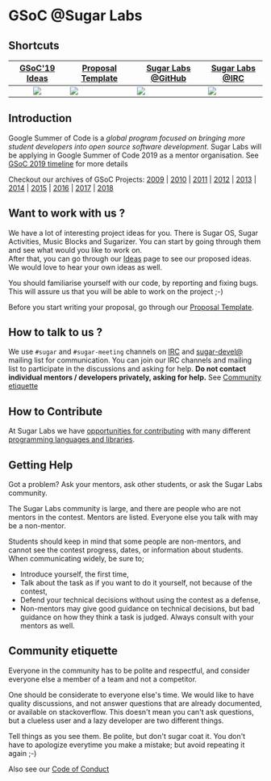 # GSoC @Sugar Labs

## Shortcuts

|[GSoC'19 Ideas](Ideas-2019.md)| [Proposal Template](Template.md) | [Sugar Labs @GitHub](https://github.com/sugarlabs) | [Sugar Labs @IRC](https://webchat.freenode.net) |
|:-------------------------:|----------------------|----------------------|--------------------------|
|<a href="Ideas-2019.md">![](assets/gsoc-square.png)</a> | <a href="Template.md">![](assets/template.png)</a> | <a href="https://github.com/sugarlabs">![](assets/github.png)</a> |<a href="https://webchat.freenode.net">![](assets/sugar-labs.png)</a> |


## Introduction
Google Summer of Code is a *global program focused on bringing
more student developers into open source software development*.
Sugar Labs will be applying in Google Summer of Code 2019 as a
mentor organisation. See [GSoC 2019
timeline](https://developers.google.com/open-source/gsoc/timeline?hl=vi)
for more details

Checkout our archives of GSoC Projects:
[2009](https://wiki.sugarlabs.org/go/Summer_of_Code/2009) |
[2010](https://wiki.sugarlabs.org/go/Summer_of_Code/2010) |
[2011](https://wiki.sugarlabs.org/go/Summer_of_Code/2011) |
[2012](https://wiki.sugarlabs.org/go/Summer_of_Code/2012) |
[2013](https://wiki.sugarlabs.org/go/Summer_of_Code/2013) |
[2014](https://wiki.sugarlabs.org/go/Summer_of_Code/2014) |
[2015](https://wiki.sugarlabs.org/go/Summer_of_Code/2015) |
[2016](https://wiki.sugarlabs.org/go/Summer_of_Code/2016) |
[2017](https://wiki.sugarlabs.org/go/Summer_of_Code/2017) |
[2018](https://wiki.sugarlabs.org/go/Summer_of_Code/2018)

## Want to work with us ?
We have a lot of interesting project ideas for you. There is
Sugar OS, Sugar Activities, Music Blocks and Sugarizer. You
can start by going through them and see what would you like
to work on.<br>
After that, you can go through our [Ideas](Ideas-2019.md) page
to see our proposed ideas. We would love to hear your own ideas
as well.

You should familiarise yourself with our code, by reporting and
fixing bugs. This will assure us that you will be able to work
on the project ;-)

Before you start writing your proposal, go through our [Proposal
Template](Template.md).

## How to talk to us ?
We use `#sugar` and `#sugar-meeting` channels on
[IRC](https://webchat.freenode.net) and 
[sugar-devel@](http://lists.sugarlabs.org/listinfo/sugar-devel)
mailing list for communication. You can join our IRC channels
and mailing list to participate in the discussions and asking
for help. **Do not contact individual mentors / developers
privately, asking for help.** See
[Community etiquette](https://github.com/sugarlabs/GSoC#community-etiquette)

## How to Contribute

At Sugar Labs we have
[opportunities for contributing](https://github.com/sugarlabs/sugar-docs/blob/master/src/contributing.md)
with many different
[programming languages and libraries](https://github.com/sugarlabs/sugar-docs/blob/master/src/languages.md).

## Getting Help
Got a problem? Ask your mentors, ask other students, or ask the
Sugar Labs community.

The Sugar Labs community is large, and there are people who are
not mentors in the contest. Mentors are listed. Everyone else
you talk with may be a non-mentor.

Students should keep in mind that some people are non-mentors,
and cannot see the contest progress, dates, or information
about students. When communicating widely, be sure to;
 - Introduce yourself, the first time,
 - Talk about the task as if you want to do it yourself, not
   because of the contest,
 - Defend your technical decisions without using the contest as
   a defense,
 - Non-mentors may give good guidance on technical decisions,
   but bad guidance on how they think a task is judged. Always
   consult with your mentors as well.

## Community etiquette
Everyone in the community has to be polite and respectful, and
consider everyone else a member of a team and not a competitor.

One should be considerate to everyone else's time. We would like
to have quality discussions, and not answer questions that are
already documented, or available on stackoverflow. This doesn't
mean you can't ask questions, but a clueless user and a lazy
developer are two different things.

Tell things as you see them. Be polite, but don't sugar coat it.
You don't have to apologize everytime you make a mistake; but
avoid repeating it again ;-)

Also see our [Code of
Conduct](https://github.com/sugarlabs/sugar-docs/blob/master/src/CODE_OF_CONDUCT.md)
